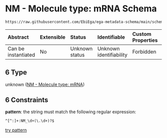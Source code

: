 # NM - Molecule type: mRNA Schema

```txt
https://raw.githubusercontent.com/EbiEga/ega-metadata-schema/main/schemas/EGA.common-definitions.json#/definitions/curie_refseq_pattern/oneOf/6
```



| Abstract            | Extensible | Status         | Identifiable            | Custom Properties | Additional Properties | Access Restrictions | Defined In                                                                                           |
| :------------------ | :--------- | :------------- | :---------------------- | :---------------- | :-------------------- | :------------------ | :--------------------------------------------------------------------------------------------------- |
| Can be instantiated | No         | Unknown status | Unknown identifiability | Forbidden         | Allowed               | none                | [EGA.common-definitions.json\*](../../../schemas/EGA.common-definitions.json "open original schema") |

## 6 Type

unknown ([NM - Molecule type: mRNA](ega-12-definitions-refseq-accessions-data1098-curie-pattern-oneof-nm---molecule-type-mrna.md))

## 6 Constraints

**pattern**: the string must match the following regular expression:&#x20;

```regexp
^[^:]+:NM_\d+(\.\d+)?$
```

[try pattern](https://regexr.com/?expression=%5E%5B%5E%3A%5D%2B%3ANM_%5Cd%2B\(%5C.%5Cd%2B\)%3F%24 "try regular expression with regexr.com")
